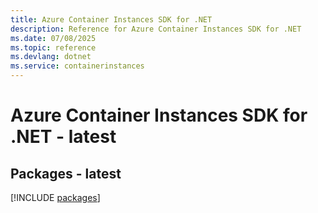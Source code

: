 ```yaml
---
title: Azure Container Instances SDK for .NET
description: Reference for Azure Container Instances SDK for .NET
ms.date: 07/08/2025
ms.topic: reference
ms.devlang: dotnet
ms.service: containerinstances
---
```

# Azure Container Instances SDK for .NET - latest
## Packages - latest
[!INCLUDE [packages](container-instances-index.md)]